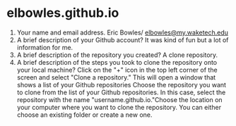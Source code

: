 # elbowles.github.io
1.	Your name and email address. Eric Bowles/ elbowles@my.waketech.edu
2.	A brief description of your Github account? It was kind of fun but a lot of information for me.
3.	A brief description of the repository you created? A clone repository.
4.	A brief description of the steps you took to clone the repository onto your local machine? Click on the "+" icon in the top left corner of the screen and select "Clone a repository." This will open a window that shows a list of your Github repositories Choose the repository you want to clone from the list of your Github repositories. In this case, select the repository with the name "username.github.io."Choose the location on your computer where you want to clone the repository. You can either choose an existing folder or create a new one.
